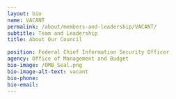 ```yaml
---
layout: bio
name: VACANT
permalink: /about/members-and-leadership/VACANT/
subtitle: Team and Leadership
title: About Our Council

position: Federal Chief Information Security Officer
agency: Office of Management and Budget
bio-image: /OMB_Seal.png
bio-image-alt-text: vacant
bio-phone:
bio-email:
---
```


